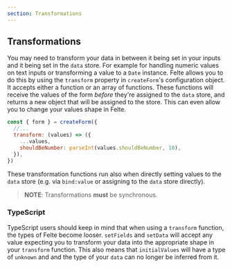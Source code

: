```yaml
---
section: Transformations
---
```


## Transformations

You may need to transform your data in between it being set in your inputs and it being set in the `data` store. For example for handling numeric values on text inputs or transforming a value to a `Date` instance. Felte allows you to do this by using the `transform` property in `createForm`'s configuration object. It accepts either a function or an array of functions. These functions will receive the values of the form _before_ they're assigned to the `data` store, and returns a new object that will be assigned to the store. This can even allow you to change your values shape in Felte.

```javascript
const { form } = createForm({
  //...
  transform: (values) => ({
    ...values,
    shouldBeNumber: parseInt(values.shouldBeNumber, 10),
  }),
})
```

These transformation functions run also when directly setting values to the `data` store (e.g. via `bind:value` or assigning to the `data` store directly).

> **NOTE**: Transformations **must** be synchronous.

### TypeScript

TypeScript users should keep in mind that when using a `transform` function, the types of Felte become looser. `setFields` and `setData` will accept any value expecting you to transform your data into the appropriate shape in your `transform` function. This also means that `initialValues` will have a type of `unknown` and and the type of your `data` can no longer be inferred from it.
